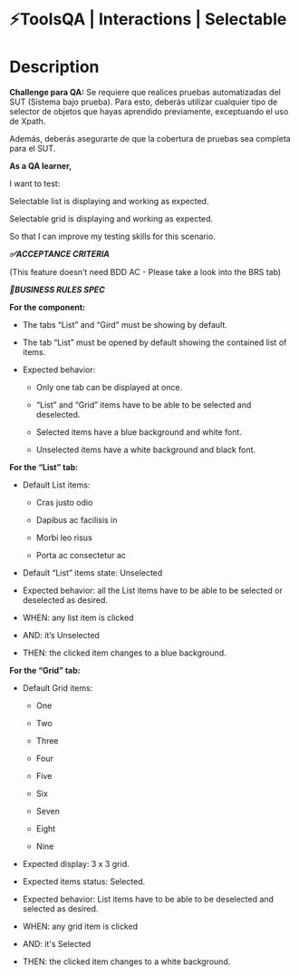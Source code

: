 # **⚡️ToolsQA | Interactions | Selectable**

# Description

**Challenge para QA:**
Se requiere que realices pruebas automatizadas del SUT (Sistema bajo prueba). Para esto, deberás utilizar cualquier tipo de selector de objetos que hayas aprendido previamente, exceptuando el uso de Xpath.

Además, deberás asegurarte de que la cobertura de pruebas sea completa para el SUT.

**As a QA learner,**

I want to test:

Selectable list is displaying and working as expected.

Selectable grid is displaying and working as expected.

So that I can improve my testing skills for this scenario.

***✅ACCEPTANCE CRITERIA***


(This feature doesn’t need BDD AC - Please take a look into the BRS tab)

***🚩BUSINESS RULES SPEC***


**For the component:**

- The tabs “List” and “Gird” must be showing by default.

- The tab “List” must be opened by default showing the contained list of items.

- Expected behavior:

    - Only one tab can be displayed at once.

    - “List” and “Grid” items have to be able to be selected and deselected.

    - Selected items have a blue background and white font.

    - Unselected items have a white background and black font.

**For the “List” tab:**

- Default List items:

    - Cras justo odio

    - Dapibus ac facilisis in

    - Morbi leo risus

    - Porta ac consectetur ac

- Default “List” items state: Unselected

- Expected behavior: all the List items have to be able to be selected or deselected as desired. 

- WHEN: any list item is clicked 

- AND: it’s Unselected

- THEN: the clicked item changes to a blue background. 

**For the “Grid” tab:**

- Default Grid items:

    - One

    - Two

    - Three

    - Four

    - Five

    - Six

    - Seven

    - Eight

    - Nine

- Expected display: 3 x 3 grid.

- Expected items status: Selected.

- Expected behavior: List items have to be able to be deselected and selected as desired.

- WHEN: any grid item is clicked

- AND: it's Selected

- THEN: the clicked item changes to a white background. 